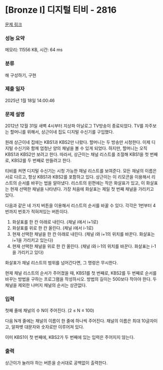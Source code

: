 # [Bronze I] 디지털 티비 - 2816 

[문제 링크](https://www.acmicpc.net/problem/2816) 

### 성능 요약

메모리: 11556 KB, 시간: 64 ms

### 분류

해 구성하기, 구현

### 제출 일자

2025년 1월 18일 14:00:46

### 문제 설명

<p>2012년 12월 31일 새벽 4시부터 지상파 아날로그 TV방송이 종료되었다. TV를 자주보는 할머니를 위해서, 상근이네 집도 디지털 수신기를 구입했다.</p>

<p>원래 상근이네 집에는 KBS1과 KBS2만 나왔다. 할머니는 두 방송만 시청한다. 이제 디지털 수신기와 함께 엄청난 양의 채널을 볼 수 있게 되었다.  하지만, 할머니는 오직 KBS1과 KBS2만 보려고 한다. 따라서, 상근이는 채널 리스트를 조절해 KBS1을 첫 번째로, KBS2를 두 번째로 만들려고 한다.</p>

<p>티비를 켜면 디지털 수신기는 시청 가능한 채널 리스트를 보여준다. 모든 채널의 이름은 서로 다르고, 항상 KBS1과 KBS2를 포함하고 있다. 상근이는 이 리모콘을 이용해서 리스트의 순서를 바꾸는 법을 알아냈다. 리스트의 왼편에는 작은 화살표가 있고, 이 화살표는 현재 선택한 채널을 나타낸다. 가장 처음에 화살표는 제일 첫 번째 채널을 가리키고 있다.</p>

<p>다음과 같은 네 가지 버튼을 이용해서 리스트의 순서를 바꿀 수 있다. 각각은 1번부터 4번까지 번호가 적혀져있는 버튼이다.</p>

<ol>
	<li>화살표를 한 칸 아래로 내린다. (채널 i에서 i+1로)</li>
	<li>화살표를 위로 한 칸 올린다. (채널 i에서 i-1로)</li>
	<li>현재 선택한 채널을 한 칸 아래로 내린다. (채널 i와 i+1의 위치를 바꾼다. 화살표는 i+1을 가리키고 있는다)</li>
	<li>현재 선택한 채널을 위로 한 칸 올린다. (채널 i와 i-1의 위치를 바꾼다. 화살표는 i-1을 가리키고 있다)</li>
</ol>

<p>화살표가 채널 리스트의 범위를 넘어간다면, 그 명령은 무시한다.</p>

<p>현재 채널 리스트의 순서가 주어졌을 때, KBS1를 첫 번째로, KBS2를 두 번째로 순서를 바꾸는 방법을 구하는 프로그램을 작성하시오. 방법의 길이는 500보다 작아야 한다. 두 채널을 제외한 나머지 채널의 순서는 상관없다.</p>

### 입력 

 <p>첫째 줄에 채널의 수 N이 주어진다. (2 ≤ N ≤ 100)</p>

<p>다음 N개 줄에는 채널의 이름이 한 줄에 하나씩 주어진다. 채널의 이름은 최대 10글자이고, 알파벳 대문자와 숫자로만 이루어져 있다.</p>

<p>이미 KBS1이 첫 번째에, KBS2가 두 번째에 있는 입력은 주어지지 않는다.</p>

### 출력 

 <p>상근이가 눌러야 하는 버튼을 순서대로 공백없이 출력한다.</p>

